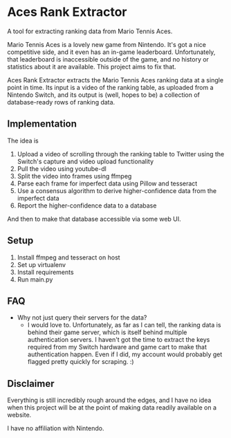 # Aces Rank Extractor

A tool for extracting ranking data from Mario Tennis Aces.

Mario Tennis Aces is a lovely new game from Nintendo. It's got a nice competitive side, and it even has an  in-game 
leaderboard. Unfortunately, that leaderboard is inaccessible outside of the game, and no history or statistics about it 
are available. This project aims to fix that.

Aces Rank Extractor extracts the Mario Tennis Aces ranking data at a single point in time. Its input is a video of the
ranking table, as uploaded from a Nintendo Switch, and its output is (well, hopes to be) a collection of database-ready
rows of ranking data.

## Implementation

The idea is

1. Upload a video of scrolling through the ranking table to Twitter using the Switch's capture and video upload
functionality
1. Pull the video using youtube-dl
1. Split the video into frames using ffmpeg
1. Parse each frame for imperfect data using Pillow and tesseract
1. Use a consensus algorithm to derive higher-confidence data from the imperfect data
1. Report the higher-confidence data to a database

And then to make that database accessible via some web UI.

## Setup

1. Install ffmpeg and tesseract on host
1. Set up virtualenv
1. Install requirements
1. Run main.py

## FAQ

* Why not just query their servers for the data?
    * I would love to. Unfortunately, as far as I can tell, the ranking data is behind their game server, which is
    itself behind multiple authentication servers. I haven't got the time to extract the keys required from my Switch
    hardware and game cart to make that authentication happen. Even if I did, my account would probably get flagged
    pretty quickly for scraping. :)

## Disclaimer

Everything is still incredibly rough around the edges, and I have no idea when this project will be at the point of
making data readily available on a website.

I have no affiliation with Nintendo.
